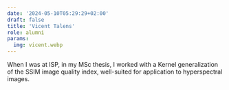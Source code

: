 ```yaml
---
date: '2024-05-10T05:29:29+02:00'
draft: false
title: 'Vicent Talens'
role: alumni
params:
  img: vicent.webp
---
```


When I was at ISP, in my MSc thesis, I worked with a Kernel generalization of the SSIM image quality index, well-suited for application to hyperspectral images.
